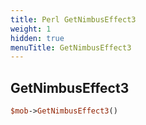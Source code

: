 ```yaml
---
title: Perl GetNimbusEffect3
weight: 1
hidden: true
menuTitle: GetNimbusEffect3
---
```

## GetNimbusEffect3
```perl
$mob->GetNimbusEffect3()
```